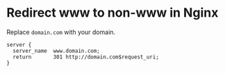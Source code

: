 # Redirect www to non-www in Nginx

Replace ```domain.com``` with your domain.

```nginx
server {
  server_name  www.domain.com;
  return       301 http://domain.com$request_uri;
}
```
